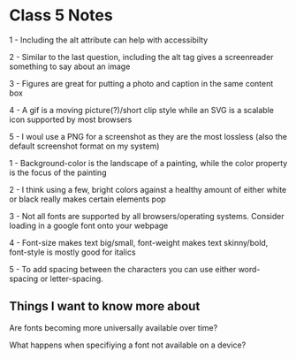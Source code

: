 # Class 5 Notes

1 - Including the alt attribute can help with accessibilty

2 - Similar to the last question, including the alt tag gives a screenreader something to say about an image

3 - Figures are great for putting a photo and caption in the same content box

4 - A gif is a moving picture(?)/short clip style while an SVG is a scalable icon supported by most browsers

5 - I woul use a PNG for a screenshot as they are the most lossless (also the default screenshot format on my system)

1 - Background-color is the landscape of a painting, while the color property is the focus of the painting

2 - I think using a few, bright colors against a healthy amount of either white or black really makes certain elements pop

3 - Not all fonts are supported by all browsers/operating systems. Consider loading in a google font onto your webpage

4 - Font-size makes text big/small, font-weight makes text skinny/bold, font-style is mostly good for italics

5 - To add spacing between the characters you can use either word-spacing or letter-spacing.

## Things I want to know more about

Are fonts becoming more universally available over time?

What happens when specifiying a font not available on a device?
